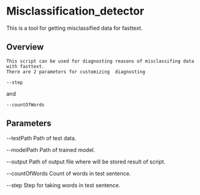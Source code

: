 # Misclassification_detector

This is a tool for getting misclassified data for fasttext.

## Overview
    This script can be used for diagnosting reasons of misclassifing data with fasttext. 
    There are 2 parameters for customizing  diagnosting 
```
--step
```

and

```
--countOfWords
```
   
    
## Parameters

  --testPath  Path of test data.
  
  --modelPath  Path of trained model.
  
  --output   Path of output file where will be stored result of script.
  
  --countOfWords   Count of words in test sentence.
  
  --step   Step for taking words in test sentence.
